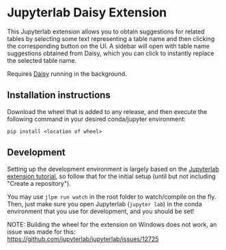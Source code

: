 # Jupyterlab Daisy Extension

This Jupyterlab extension allows you to obtain suggestions for related tables by selecting some text representing a table name and then clicking the corresponding button on the UI. A sidebar will open with table name suggestions obtained from Daisy, which you can click to instantly replace the selected table name.

Requires [Daisy](https://github.com/OpertusMundi/discovery-service) running in the background.

## Installation instructions

Download the wheel that is added to any release, and then execute the following command in your desired conda/jupyter environment:
```
pip install <location of wheel>
```

## Development
Setting up the development environment is largely based on the [Jupyterlab extension tutorial](https://jupyterlab.readthedocs.io/en/stable/extension/extension_tutorial.html), so follow that for the initial setup (until but not including "Create a repository").

You may use `jlpm run watch` in the root folder to watch/compile on the fly. Then, just make sure you open Jupyterlab (`jupyter lab`) in the conda environment that you use for development, and you should be set!

NOTE: Building the wheel for the extension on Windows does not work, an issue was made for this: https://github.com/jupyterlab/jupyterlab/issues/12725
